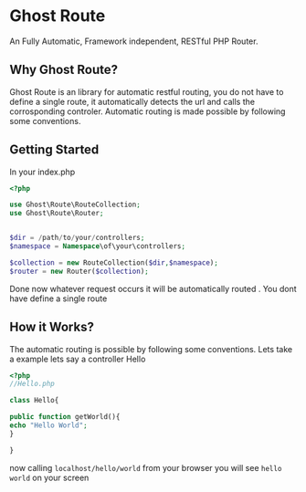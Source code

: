 # Ghost Route
An Fully Automatic, Framework independent, RESTful PHP Router.

Why Ghost Route?
------------------
Ghost Route is an library for automatic restful routing, you do not have to define a single route, it automatically detects the url and calls the corrosponding controler.
Automatic routing is made possible by following some conventions.

Getting Started
----------------
In your index.php
```php
<?php

use Ghost\Route\RouteCollection;
use Ghost\Route\Router;


$dir = /path/to/your/controllers;
$namespace = Namespace\of\your\controllers;

$collection = new RouteCollection($dir,$namespace);
$router = new Router($collection);
```

Done now whatever request occurs it will be automatically routed . You dont have define a single route

How it Works?
----------------
The automatic routing is possible by following some conventions. Lets take a example lets say a controller Hello

```php
<?php
//Hello.php

class Hello{

public function getWorld(){
echo "Hello World";
}

}
```
now calling `localhost/hello/world` from your browser you will see `hello world` on your screen
